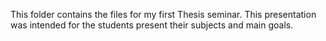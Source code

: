 This folder contains the files for my first Thesis seminar. This presentation was intended for the students present their subjects and main goals.

